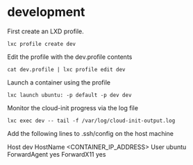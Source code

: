 # development

First create an LXD profile.

```
lxc profile create dev
```

Edit the profile with the dev.profile contents

```
cat dev.profile | lxc profile edit dev
```

Launch a container using the profile

```
lxc launch ubuntu: -p default -p dev dev
```

Monitor the cloud-init progress via the log file

```
lxc exec dev -- tail -f /var/log/cloud-init-output.log
```

Add the following lines to .ssh/config on the host machine

Host dev
  HostName <CONTAINER_IP_ADDRESS>
  User ubuntu
  ForwardAgent yes
  ForwardX11 yes
